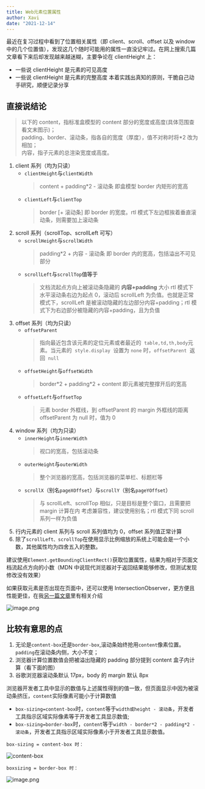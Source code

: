 ```yaml
---
title: Web元素位置属性
author: Xavi
date: "2021-12-14"
---
```


最近在复习过程中看到了位置相关属性（即 client、scroll、offset 以及 window 中的几个位置值），发现这几个随时可能用的属性一直没记牢过。在网上搜索几篇文章看下来后却发现越来越迷糊，主要争论在 clientHeight 上：

- 一些说 clientHeight 是元素的可见高度
- 一些说 clientHeight 是元素的完整高度
  本着实践出真知的原则，干脆自己动手研究，顺便记录分享

## 直接说结论

> 以下的 content，指标准盒模型的 content 部分的宽度或高度(具体范围查看文末图示)；<br>
> padding、border、滚动条，指各自的宽度（厚度），值不对称时将\*2 改为相加；<br>
> 内容，指子元素的总渲染宽度或高度。

1. client 系列（均为只读）
   - `clientHeight`与`clientWidth`
     > content + padding\*2 - 滚动条
     > 即盒模型 border 内矩形的宽高
   - `clientLeft`与`clientTop`
     > border [+ 滚动条]
     > 即 border 的宽度。rtl 模式下左边框挨着垂直滚动条，则需要加上滚动条
2. scroll 系列（scrollTop、scrollLeft 可写）
   - `scrollHeight`与`scrollWidth`
     > padding\*2 + 内容 - 滚动条
     > 即 border 内的宽高，包括溢出不可见部分
   - `scrollLeft`与`scrollTop`值等于
     > 文档流起点方向上被滚动条隐藏的 **内容+padding** 大小
     > rtl 模式下水平滚动条右边为起点 0，滚动后 scrollLeft 为负值。也就是正常模式下，scrollLeft 是被滚动隐藏的左边部分内容+padding；rtl 模式下为右边部分被隐藏的内容+padding，且为负值
3. offset 系列（均为只读）
   - `offsetParent`
     > 指向最近包含该元素的定位元素或者最近的  `table,td,th,body`元素。当元素的  `style.display`  设置为 `none` 时，`offsetParent`  返回  `null`
   - `offsetHeight`与`offsetWidth`
     > border\*2 + padding\*2 + content
     > 即元素被完整撑开后的宽高
   - `offsetLeft`与`offsetTop`
     > 元素 border 外框线，到 offsetParent 的 margin 外框线的距离
     > offsetParent 为 null 时，值为 0
4. window 系列（均为只读）
   - `innerHeight`与`innerWidth`
     > 视口的宽高，包括滚动条
   - `outerHeight`与`outerWidth`
     > 整个浏览器的宽高，包括浏览器的菜单栏、标题栏等
   - `scrollX`（别名`pageXOffset`）与`scrollY`（别名`pageYOffset`）
     > 与 scrollLeft、scrollTop 相似，只是目标是整个窗口，且需要把 margin 计算在内
     > 考虑兼容性，建议使用别名；rtl 模式下同 scroll 系列一样为负值
5. 行内元素的 client 系列与 scroll 系列值均为 0，offset 系列值正常计算
6. 除了`scrollLeft、scrollTop`在使用显示比例缩放的系统上可能会是一个小数，其他属性均为四舍五入的整数。

建议使用`Element.getBoundingClientRect()`获取位置属性，结果为相对于页面文档流起点方向的小数（MDN 中说现代浏览器对于返回结果能够修改，但测试发现修改没有效果）

如果获取元素是否出现在页面中，还可以使用 IntersectionObserver，更方便且性能更佳，在我[另一篇文章](https://juejin.cn/post/7038895741686792206)里有相关介绍

![image.png](https://p9-juejin.byteimg.com/tos-cn-i-k3u1fbpfcp/7b95dd5f7e24405893fbe5ff9980f26d~tplv-k3u1fbpfcp-watermark.image?)

## 比较有意思的点

1. 无论是`content-box`还是`border-box`,滚动条始终抢用`content`像素位置。`padding`在滚动条内侧，大小不变；
2. 浏览器计算位置数值会把被溢出隐藏的 padding 部分提到 content 盒子内计算（看下面的图）
3. 谷歌浏览器滚动条默认 17px，body 的 margin 默认 8px

浏览器开发者工具中显示的数值与上述属性得到的值一致，但页面显示中因为被滚动条挤压，`content`实际像素可能小于计算数值

- `box-sizing=content-box`时，`content`等于`width或height - 滚动条`，开发者工具指示区域实际像素等于开发者工具显示数值;
- `box-sizing=border-box`时，`content`等于`width - border*2 - padding*2 - 滚动条`，开发者工具指示区域实际像素小于开发者工具显示数值。

`box-sizing = content-box 时：`

![content-box](https://p3-juejin.byteimg.com/tos-cn-i-k3u1fbpfcp/7442e4f658e64bb18a574a473e16734b~tplv-k3u1fbpfcp-watermark.image?)

`boxsizing = border-box 时：`

![image.png](https://p1-juejin.byteimg.com/tos-cn-i-k3u1fbpfcp/4b79202db7bb4cf1b9255c2bd99b2636~tplv-k3u1fbpfcp-watermark.image?)

